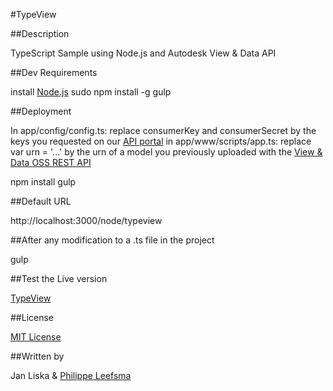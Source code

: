 #TypeView

##Description

TypeScript Sample using Node.js and Autodesk View & Data API

##Dev Requirements

install [Node.js](https://nodejs.org/en/download/)
sudo npm install -g gulp

##Deployment

In app/config/config.ts: replace consumerKey and consumerSecret by the keys you requested on our [API portal](https://developer.autodesk.com/api/view-and-data-api/)
in app/www/scripts/app.ts: replace var urn = '...' by the urn of a model you previously uploaded with the [View & Data OSS REST API](https://developer.autodesk.com/api/view-and-data-api/#step1)

npm install
gulp

##Default URL

http://localhost:3000/node/typeview

##After any modification to a .ts file in the project

gulp

##Test the Live version

[TypeView](http://viewer.autodesk.io/node/typeview)

##License

[MIT License](http://opensource.org/licenses/MIT)

##Written by

Jan Liska
&
[Philippe Leefsma](http://adndevblog.typepad.com/cloud_and_mobile/philippe-leefsma.html)